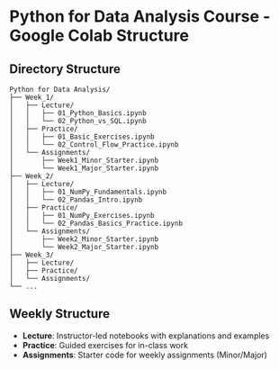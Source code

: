 # Python for Data Analysis Course - Google Colab Structure

## Directory Structure

```
Python for Data Analysis/
├── Week_1/
│   ├── Lecture/
│   │   ├── 01_Python_Basics.ipynb
│   │   └── 02_Python_vs_SQL.ipynb
│   ├── Practice/
│   │   ├── 01_Basic_Exercises.ipynb
│   │   └── 02_Control_Flow_Practice.ipynb
│   └── Assignments/
│       ├── Week1_Minor_Starter.ipynb
│       └── Week1_Major_Starter.ipynb
├── Week_2/
│   ├── Lecture/
│   │   ├── 01_NumPy_Fundamentals.ipynb
│   │   └── 02_Pandas_Intro.ipynb
│   ├── Practice/
│   │   ├── 01_NumPy_Exercises.ipynb
│   │   └── 02_Pandas_Basics_Practice.ipynb
│   └── Assignments/
│       ├── Week2_Minor_Starter.ipynb
│       └── Week2_Major_Starter.ipynb
├── Week_3/
│   ├── Lecture/
│   ├── Practice/
│   └── Assignments/
└── ...
```

## Weekly Structure
- **Lecture**: Instructor-led notebooks with explanations and examples
- **Practice**: Guided exercises for in-class work
- **Assignments**: Starter code for weekly assignments (Minor/Major)

